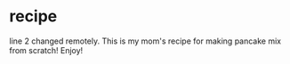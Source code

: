 # recipe
line 2 changed remotely. This is my mom's recipe for making pancake mix from scratch! Enjoy!

